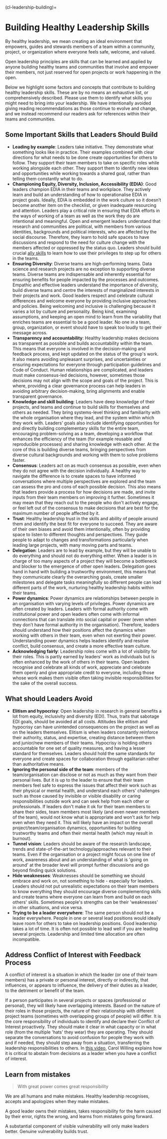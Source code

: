 (cl-leadership-building)=
# Building Healthy Leadership Skills

By healthy leadership, we mean creating an ideal environment that empowers, guides and stewards members of a team within a community, project, or organization where everyone feels safe, welcome, and valued.

Open leadership principles are skills that can be learned and applied by anyone building healthy teams and communities that involve and empower their members, not just reserved for open projects or work happening in the open.

Below we highlight some factors and concepts that contribute to building healthy leadership skills. 
These are by no means an exhaustive list, or comprehensively described. 
Please use them to identify what skills you might need to bring into your leadership.
We have intentionally avoided giving reading recommendations as those continue to evolve and change, and we instead recommend our readers ask for references within their teams and communities.

## Some Important Skills that Leaders Should Build

- **Leading by example**: Leaders take initiative. They demonstrate what something looks like in practice. 
Their examples combined with clear directions for what needs to be done create opportunities for others to follow. 
They support their team members to take on specific roles while working alongside each other. 
They support them to identify new ideas and opportunities while working towards a shared goal, rather than telling them constantly what to do.
- **Championing Equity, Diversity, Inclusion, Accessibility (EDIA)**:
Good leaders champion EDIA in their teams and workplace.
They actively learn and build an understanding of how to operationalise EDIA in project goals.
Ideally, EDIA is embedded in the work culture so it doesn’t become another item on the checklist, or given inadequate resourcing and attention. 
Leaders play a critical role in ensuring that EDIA efforts in the ways of working of a team as well as the work they do are intentional and meaningful.
Open and emergent leaders understand that research and communities are political, with members from various identities, backgrounds and political interests, who are affected by the social discourse.
Therefore, they learn to hold safe spaces to have discussions and respond to the need for culture change with the members affected or oppressed by the status quo.
Leaders should build crucial [ally skills](https://www.software.ac.uk/blog/2021-07-05-why-we-discuss-ally-skills-open-science) to learn how to use their privileges to step up for others in the teams.
- **Ensuring Diversity**: Diverse teams are high-performing teams.
Data science and research projects are no exception to supporting diverse teams.
Diverse teams are indispensable and inherently essential for ensuring benefits for people impacted by the processes and outcomes.
Empathic and effective leaders understand the importance of diversity, build diverse teams and centre the interests of marginalized interests in their projects and work.
Good leaders respect and celebrate cultural differences and welcome everyone by providing inclusive approaches and policies. 
Being welcoming and inclusive is challenging because it varies a lot by culture and personality. 
Being kind, examining assumptions, and keeping an open mind to learn from the variability that enriches teams are essential to be a good leader. 
No one in a team, group, organization, or event should have to speak too loudly to get their message across.
- **Transparency and accountability**: Healthy leadership makes decisions as transparent as possible and builds accountability within the team.
This means that everyone is involved in the decision-making and feedback process, and kept updated on the status of the group's work. 
It also means avoiding unpleasant surprises, and uncertainties or ensuring expectations for everyone through participation guidelines and Code of Conduct.
Human relationships are complicated, and leaders must make consensus-led decisions, however, sometimes those decisions may not align with the scope and goals of the project. 
This is where, providing a clear governance process can help leaders in avoiding arbitrary decision-making, bring alignments and enable transparent governance.
- **Knowledge and skill building**: Leaders have deep knowledge of their projects, and teams and continue to build skills for themselves and others as needed.
They bring systems-level thinking and familiarity with the whole organisation where they lead, and the system within which they work with. 
Leaders’ goals also include identifying opportunities for and directly building complementary skills for the entire team, encouraging problem-solving as a team, developing a workflow that enhances the efficiency of the team (for example reusable and reproducible processes) and sharing knowledge with each other.
At the core of this is building diverse teams, bringing perspectives from diverse cultural backgrounds and working with them to solve problems faster.
- **Consensus**: Leaders act on as much consensus as possible, even when they do not agree with the decision individually.
A healthy way to navigate the difference is to create spaces to have informed conversations where multiple perspectives are explored and the team can assess the pro and cons of each possible decision. 
This also means that leaders provide a process for how decisions are made, and invite inputs from their team members on improving it further.
Sometimes it may mean that they reach out to the people who don't actively engage, or feel left out of the consensus to make decisions that are best for the maximum number of people affected by it.
- **Trust**: Healthy leadership trust in the skills and ability of people around them and identify the best fit for everyone to succeed.
They are aware of their own biases and avoid them intentionally, often by providing space to listen to different thoughts and perspectives. 
They guide people to adapt to changes and transformations particularly when leading large projects, with many moving parts and teams.
- **Delegation**: Leaders are to lead by example, but they will be unable to do everything and should not do everything either. 
When a leader is in charge of too many aspects of a project they will become a bottleneck and blocker to the emergence of other open leaders.
Delegation goes hand in hand with building a trustworthy environment, this means that they communicate clearly the overarching goals, create smaller milestones and delegate tasks meaningfully so different people can lead different parts of the work, nurturing healthy leadership habits within their teams.
- **Power dynamics**: Power dynamics are relationships between people in an organisation with varying levels of privileges. 
Power dynamics are often created by leaders.
Leaders with formal authority come with institutional power and open leaders often come with informal connections that can translate into social capital or power (even when they don’t have formal authority in the organisation).
Therefore, leaders should understand how their positions affect the dynamics when working with others in their team, even when not exerting their power.
Understanding power dynamics helps leaders identify and resolve conflict, build consensus, and create a more effective team culture.
- **Acknowledging fairly**: Leadership roles come with a lot of visibility for their roles.
This is partly earned by leaders' work as individuals but is often enhanced by the work of others in their teams. 
Open leaders recognise and celebrate all kinds of work, appreciate and celebrate them openly and give appropriate credit to everyone, including those whose work makes them visible often taking invisible responsibilities for the sake of the overall success.

##  What should Leaders Avoid

- **Elitism and hypocrisy**: Open leadership in research in general benefits a lot from equity, inclusivity and diversity (EDI). 
Thus, traits that sabotage EDI goals, should be avoided at all costs.
Attitudes like elitism and hypocrisy can have unintended consequences on the project as well as on the leaders themselves.
Elitism is when leaders constantly reinforce their authority, status, and expertise, creating distance between them and junior/new members of their teams.
Hypocrisy is holding others accountable for one set of quality measures, and having a lesser standard for themselves.
Leaders should hold the same standards for everyone and create spaces for collaboration through egalitarian rather than authoritative means.
- **Ignoring the personal side of the team**: members of the team/organisation can disclose or not as much as they want from their personal lives. 
But it is up to the leader to ensure that their team members feel safe to express the issues that affect their work such as their physical or mental health, and understand each others' challenges such as those caused by invisible or visible disability or caring responsibilities outside work and can seek help from each other or professionals.
If leaders don't make it ok for their team members to share their sides, team members most likely (and even newer members of the team), would not know what is appropriate and won't ask for help even when they need it. 
This will likely have an impact on the overall project/team/organisation dynamics, opportunities for building trustworthy teams and often their mental health (which may result in burnout).
- **Tunnel vision**: Leaders should be aware of the research landscape, trends and state-of-the-art technology/approaches relevant to their teams. 
Even if the organisation or a project might focus on one line of work, awareness about and an understanding of what is 'going on around' at the broader level will prompt further discussions and go beyond finding quick solutions.
- **Hide weaknesses**: Weaknesses should be something we should embrace and work on, not something to hide - especially for leaders. 
Leaders should not put unrealistic expectations on their team members to know everything they should encourage diverse complementing skills and create teams where everyone can learn from and build on each others' skills.
Sometimes people's strengths can be their 'weaknesses' in other situations, and vice versa.
- **Trying to be a leader everywhere**: The same person should not be a leader everywhere. People in one or several lead positions would ideally leave room for others to take on leadership positions. 
Good leadership takes a lot of time. 
It is often not possible to lead well if you are leading several projects. 
Leadership and limited time allocation are often incompatible.

## Address Conflict of Interest with Feedback Process

A conflict of interest is a situation in which the leader (or one of their team members) has a private or personal interest, directly or indirectly, that influences, or appears to influence, the delivery of their duties as a leader, to the detriment or benefit of the team.

If a person participates in several projects or spaces (professional or personal), they will likely have overlapping interests.
Based on the nature of their roles in those projects, the nature of their relationship with different project teams (sometimes with overlapping groups of people) will differ.
It is the core responsibility of individuals to identify and declare their Conflict of Interest proactively.
They should make it clear in what capacity or in what role (from the multiple 'hats' they wear) they are operating.
They should separate the conversations to avoid confusion for people they work with and if needed, they should step away from a situation, transferring the leadership responsibilities to others.
In [this video](https://www.youtube.com/watch?v=HQjRnWVmL28), Carol Willing explains how it is critical to abstain from decisions as a leader when you have a conflict of interest.

## Learn from mistakes 

> With great power comes great responsibility

We are all humans and make mistakes. Healthy leadership recognises, accepts and apologizes when they make mistakes.

A good leader owns their mistakes, takes responsibility for the harm caused by their error, rights the wrong, and learns from mistakes going forward. 

A substantial component of visible vulnerability will only make leaders better. Genuine vulnerability builds trust.